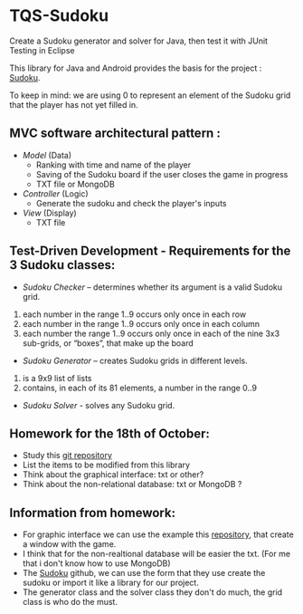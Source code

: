 # TQS-Sudoku
Create a Sudoku generator and solver for Java, then test it with JUnit Testing in Eclipse

This library for Java and Android provides the basis for the project : [Sudoku](https://github.com/a11n/sudoku).

To keep in mind: we are using 0 to represent an element of the Sudoku grid that the player has not yet filled in.

## MVC software architectural pattern : 
  * *Model* (Data)
    * Ranking with time and name of the player
    * Saving of the Sudoku board if the user closes the game in progress
    * TXT file or MongoDB
  * *Controller* (Logic)
    * Generate the sudoku and check the player's inputs
  * *View* (Display) 
    * TXT file
    
## Test-Driven Development - Requirements for the 3 Sudoku classes: 
* *Sudoku Checker* – determines whether its argument is a valid Sudoku grid. 
1.	each number in the range 1..9 occurs only once in each row
2.	each number in the range 1..9 occurs only once in each column
3.	each number the range 1..9 occurs only once in each of the nine 3x3 sub-grids, or “boxes”, that make up the board
* *Sudoku Generator* – creates Sudoku grids in different levels. 
1.	is a 9x9 list of lists
2.	contains, in each of its 81 elements, a number in the range 0..9
* *Sudoku Solver* - solves any Sudoku grid.

## Homework for the 18th of October: 
  * Study this [git repository](https://github.com/a11n/sudoku)
  * List the items to be modified from this library
  * Think about the graphical interface: txt or other?
  * Think about the non-relational database: txt or MongoDB ?

## Information from homework:
  * For graphic interface we can use the example this [repository](https://github.com/mattnenterprise/Sudoku), that create a window with the game.
  * I think that for the non-realtional database will be easier the txt. (For me that i don't know how to use MongoDB)  
  * The [Sudoku](https://github.com/a11n/sudoku) github, we can use the form that they use create the sudoku or import it like a library for our project.
  * The generator class and the solver class they don't do much, the grid class is who do the must. 
